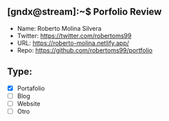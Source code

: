 ## [gndx@stream]:~$ Porfolio Review

- Name: Roberto Molina Silvera
- Twitter: https://twitter.com/robertoms99
- URL: https://roberto-molina.netlify.app/
- Repo: https://github.com/robertoms99/portfolio

## Type:
  - [x] Portafolio
  - [ ] Blog
  - [ ] Website
  - [ ] Otro
